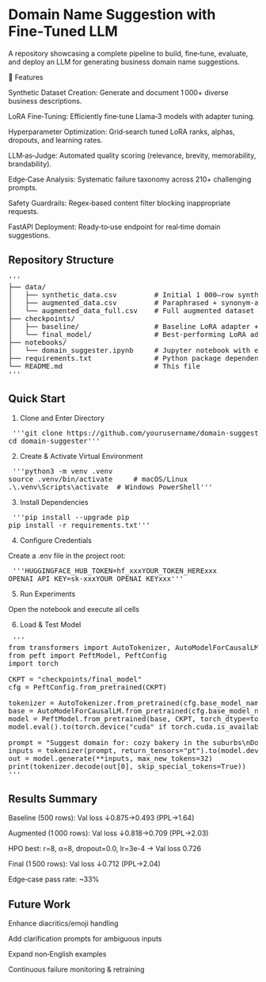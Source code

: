 # Domain Name Suggestion with Fine‑Tuned LLM

A repository showcasing a complete pipeline to build, fine‑tune, evaluate, and deploy an LLM for generating business domain name suggestions.

🌟 Features

Synthetic Dataset Creation: Generate and document 1 000+ diverse business descriptions.

LoRA Fine‑Tuning: Efficiently fine‑tune Llama‑3 models with adapter tuning.

Hyperparameter Optimization: Grid‑search tuned LoRA ranks, alphas, dropouts, and learning rates.

LLM‑as‑Judge: Automated quality scoring (relevance, brevity, memorability, brandability).

Edge‑Case Analysis: Systematic failure taxonomy across 210+ challenging prompts.

Safety Guardrails: Regex‑based content filter blocking inappropriate requests.

FastAPI Deployment: Ready‑to‑use endpoint for real‑time domain suggestions.

## Repository Structure

<pre>'''
├── data/
│   ├── synthetic_data.csv         # Initial 1 000–row synthetic dataset
│   ├── augmented_data.csv         # Paraphrased + synonym-augmented subset (1 000 rows)
│   └── augmented_data_full.csv    # Full augmented dataset (1 500 rows)
├── checkpoints/
│   ├── baseline/                  # Baseline LoRA adapter + config
│   └── final_model/               # Best‑performing LoRA adapter + config
├── notebooks/
│   └── domain_suggester.ipynb     # Jupyter notebook with experiments & analysis
├── requirements.txt               # Python package dependencies
└── README.md                      # This file
'''</pre>

## Quick Start

1. Clone and Enter Directory

<pre> '''git clone https://github.com/yourusername/domain-suggester.git
cd domain-suggester''' </pre>

2. Create & Activate Virtual Environment

<pre> '''python3 -m venv .venv
source .venv/bin/activate     # macOS/Linux
.\.venv\Scripts\activate  # Windows PowerShell''' </pre>

3. Install Dependencies

<pre> '''pip install --upgrade pip
pip install -r requirements.txt''' </pre>

4. Configure Credentials

Create a .env file in the project root:

<pre> '''HUGGINGFACE_HUB_TOKEN=hf_xxxYOUR_TOKEN_HERExxx
OPENAI_API_KEY=sk-xxxYOUR_OPENAI_KEYxxx''' </pre>

5. Run Experiments

Open the notebook and execute all cells

6. Load & Test Model

<pre> '''
from transformers import AutoTokenizer, AutoModelForCausalLM
from peft import PeftModel, PeftConfig
import torch

CKPT = "checkpoints/final_model"
cfg = PeftConfig.from_pretrained(CKPT)

tokenizer = AutoTokenizer.from_pretrained(cfg.base_model_name_or_path)
base = AutoModelForCausalLM.from_pretrained(cfg.base_model_name_or_path, device_map="auto", torch_dtype=torch.float16)
model = PeftModel.from_pretrained(base, CKPT, torch_dtype=torch.float16)
model.eval().to(torch.device("cuda" if torch.cuda.is_available() else "cpu"))

prompt = "Suggest domain for: cozy bakery in the suburbs\nDomain:"
inputs = tokenizer(prompt, return_tensors="pt").to(model.device)
out = model.generate(**inputs, max_new_tokens=32)
print(tokenizer.decode(out[0], skip_special_tokens=True))
'''</pre>

## Results Summary

Baseline (500 rows): Val loss ↓0.875→0.493 (PPL→1.64)

Augmented (1 000 rows): Val loss ↓0.818→0.709 (PPL→2.03)

HPO best: r=8, α=8, dropout=0.0, lr=3e-4 → Val loss 0.726

Final (1 500 rows): Val loss ↓0.712 (PPL→2.04)

Edge‑case pass rate: ~33%

## Future Work

Enhance diacritics/emoji handling

Add clarification prompts for ambiguous inputs

Expand non‑English examples

Continuous failure monitoring & retraining

